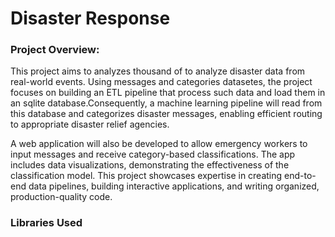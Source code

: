 # Disaster Response
###  **Project Overview:**

This project aims to analyzes thousand of  to analyze disaster data from real-world events. Using messages and categories datasetes, the project focuses on building an ETL pipeline that process such data and load them in an sqlite database.Consequently, a machine learning pipeline will read from this database and categorizes disaster messages, enabling efficient routing to appropriate disaster relief agencies. 

A web application will also be developed to allow emergency workers to input messages and receive category-based classifications. The app includes data visualizations, demonstrating the effectiveness of the classification model. This project showcases expertise in creating end-to-end data pipelines, building interactive applications, and writing organized, production-quality code.

### Libraries Used

